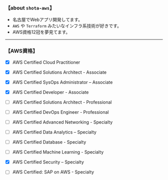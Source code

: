 ### 【about `shota-aws`】

- 名古屋でWebアプリ開発してます。
- `AWS` や `Terraform` みたいなインフラ系技術が好きです。
- AWS資格12冠を夢見てます。 

---

### 【AWS資格】

- [x] AWS Certified Cloud Practitioner
- [x] AWS Certified Solutions Architect - Associate
- [x] AWS Certified SysOps Administrator – Associate
- [x] AWS Certified Developer - Associate
- [ ] AWS Certified Solutions Architect - Professional
- [ ] AWS Certified DevOps Engineer - Professional
- [ ] AWS Certified Advanced Networking - Specialty
- [ ] AWS Certified Data Analytics – Specialty
- [ ] AWS Certified Database - Specialty
- [ ] AWS Certified Machine Learning - Specialty
- [x] AWS Certified Security – Specialty
- [ ] AWS Certified: SAP on AWS - Specialty

